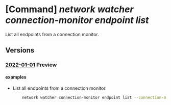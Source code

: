 # [Command] _network watcher connection-monitor endpoint list_

List all endpoints from a connection monitor.

## Versions

### [2022-01-01](/Resources/mgmt-plane/L3N1YnNjcmlwdGlvbnMve30vcmVzb3VyY2Vncm91cHMve30vcHJvdmlkZXJzL21pY3Jvc29mdC5uZXR3b3JrL25ldHdvcmt3YXRjaGVycy97fS9jb25uZWN0aW9ubW9uaXRvcnMve30=/2022-01-01.xml) **Preview**

<!-- mgmt-plane /subscriptions/{}/resourcegroups/{}/providers/microsoft.network/networkwatchers/{}/connectionmonitors/{} 2022-01-01 properties.endpoints -->

#### examples

- List all endpoints from a connection monitor.
    ```bash
        network watcher connection-monitor endpoint list --connection-monitor MyConnectionMonitor --location westus2
    ```
